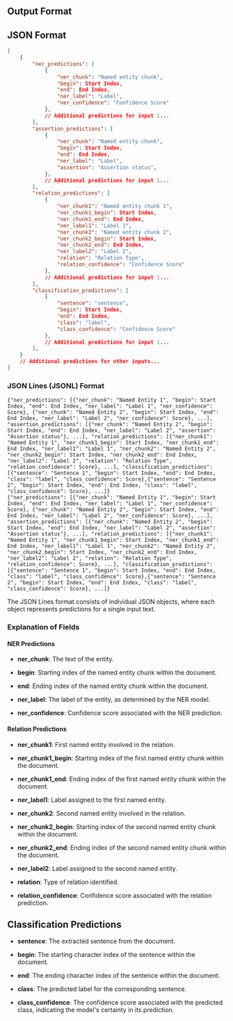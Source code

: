 ## Output Format


## JSON Format

```json
[
    {
        "ner_predictions": [
            {
                "ner_chunk": "Named entity chunk",
                "begin": Start Index,
                "end": End Index,
                "ner_label": "Label",
                "ner_confidence": "Confidence Score"
            },
            // Additional predictions for input 1...
        ],
        "assertion_predictions": [
            {
                "ner_chunk": "Named entity chunk",
                "begin": Start Index,
                "end": End Index,
                "ner_label": "Label",
                "assertion": "Assertion status",
            },
            // Additional predictions for input 1...
        ],
        "relation_predictions": [
            {
                "ner_chunk1": "Named entity chunk 1",
                "ner_chunk1_begin": Start Index,
                "ner_chunk1_end": End Index,
                "ner_label1": "Label 1",
                "ner_chunk2": "Named entity chunk 2",
                "ner_chunk2_begin": Start Index,
                "ner_chunk2_end": End Index,
                "ner_label2": "Label 2",
                "relation": "Relation Type",
                "relation_confidence": "Confidence Score"
            },
            // Additional predictions for input 1...
        ],
        "classification_predictions": [
            {
                "sentence": "sentence",
                "begin": Start Index,
                "end": End Index,
                "class": "label",
                "class_confidence": "Confidence Score"
            },
            // Additional predictions for input 1...
        ],
    }
    // Additional predictions for other inputs...
]

```


### JSON Lines (JSONL) Format

```
{"ner_predictions": [{"ner_chunk": "Named Entity 1", "begin": Start Index, "end": End Index, "ner_label": "Label 1", "ner_confidence": Score}, {"ner_chunk": "Named Entity 2", "begin": Start Index, "end": End Index, "ner_label": "Label 2", "ner_confidence": Score}, ...], "assertion_predictions": [{"ner_chunk": "Named Entity 2", "begin": Start Index, "end": End Index, "ner_label": "Label 2", "assertion": "Assertion status"}, ...], "relation_predictions": [{"ner_chunk1": "Named Entity 1", "ner_chunk1_begin": Start Index, "ner_chunk1_end": End Index, "ner_label1": "Label 1", "ner_chunk2": "Named Entity 2", "ner_chunk2_begin": Start Index, "ner_chunk2_end": End Index, "ner_label2": "Label 2", "relation": "Relation Type", "relation_confidence": Score}, ...], "classification_predictions": [{"sentence": "Sentence 1", "begin": Start Index, "end": End Index, "class": "label", "class_confidence": Score},{"sentence": "Sentence 2", "begin": Start Index, "end": End Index, "class": "label", "class_confidence": Score}, ...]}
{"ner_predictions": [{"ner_chunk": "Named Entity 1", "begin": Start Index, "end": End Index, "ner_label": "Label 1", "ner_confidence": Score}, {"ner_chunk": "Named Entity 2", "begin": Start Index, "end": End Index, "ner_label": "Label 2", "ner_confidence": Score}, ...], "assertion_predictions": [{"ner_chunk": "Named Entity 2", "begin": Start Index, "end": End Index, "ner_label": "Label 2", "assertion": "Assertion status"}, ...], "relation_predictions": [{"ner_chunk1": "Named Entity 1", "ner_chunk1_begin": Start Index, "ner_chunk1_end": End Index, "ner_label1": "Label 1", "ner_chunk2": "Named Entity 2", "ner_chunk2_begin": Start Index, "ner_chunk2_end": End Index, "ner_label2": "Label 2", "relation": "Relation Type", "relation_confidence": Score}, ...], "classification_predictions": [{"sentence": "Sentence 1", "begin": Start Index, "end": End Index, "class": "label", "class_confidence": Score},{"sentence": "Sentence 2", "begin": Start Index, "end": End Index, "class": "label", "class_confidence": Score}, ...]}
```

The JSON Lines format consists of individual JSON objects, where each object represents predictions for a single input text.


### Explanation of Fields

#### NER Predictions

- **ner_chunk**: The text of the entity.

- **begin**: Starting index of the named entity chunk within the document.

- **end**: Ending index of the named entity chunk within the document.

- **ner_label**: The label of the entity, as determined by the NER model.

- **ner_confidence**: Confidence score associated with the NER prediction.


#### Relation Predictions

- **ner_chunk1**: First named entity involved in the relation.

- **ner_chunk1_begin**: Starting index of the first named entity chunk within the document.

- **ner_chunk1_end**: Ending index of the first named entity chunk within the document.

- **ner_label1**: Label assigned to the first named entity.

- **ner_chunk2**: Second named entity involved in the relation.

- **ner_chunk2_begin**: Starting index of the second named entity chunk within the document.

- **ner_chunk2_end**: Ending index of the second named entity chunk within the document.

- **ner_label2**: Label assigned to the second named entity.

- **relation**: Type of relation identified.

- **relation_confidence**: Confidence score associated with the relation prediction.

## Classification Predictions
- **sentence**: The extracted sentence from the document.

- **begin**: The starting character index of the sentence within the document.

- **end**: The ending character index of the sentence within the document.

- **class**: The predicted label for the corresponding sentence.

- **class_confidence**: The confidence score associated with the predicted class, indicating the model's certainty in its prediction.
